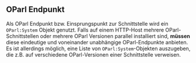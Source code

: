 ## OParl Endpunkt

Als OParl Endpunkt bzw. Einsprungspunkt zur Schnittstelle wird ein `OParl:System` Objekt genutzt. Falls auf einem HTTP-Host mehrere OParl-Schnittstellen oder mehrere OParl Versionen parallel installiert sind, **müssen** diese eindeutige und voneinander unabhängige OParl-Endpunkte anbieten. Es ist allerdings möglich, eine Liste von `OParl:System`-Objekten auszugeben, die z.B. auf verschiedene OParl-Versionen einer Schnittstelle verweisen.